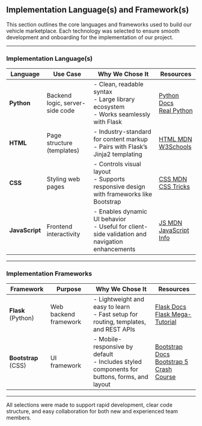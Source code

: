 ## Implementation Language(s) and Framework(s)

This section outlines the core languages and frameworks used to build our vehicle marketplace. Each technology was selected to ensure smooth development and onboarding for the implementation of our project.

---

### Implementation Language(s)

| Language    | Use Case                         | Why We Chose It                                                                                       | Resources |
|-------------|----------------------------------|--------------------------------------------------------------------------------------------------------|-----------|
| **Python**  | Backend logic, server-side code  | - Clean, readable syntax<br>- Large library ecosystem<br>- Works seamlessly with Flask                | [Python Docs](https://docs.python.org/3/)<br>[Real Python](https://realpython.com/) |
| **HTML**    | Page structure (templates)       | - Industry-standard for content markup<br>- Pairs with Flask’s Jinja2 templating                      | [HTML MDN](https://developer.mozilla.org/en-US/docs/Web/HTML)<br>[W3Schools](https://www.w3schools.com/html/) |
| **CSS**     | Styling web pages                | - Controls visual layout<br>- Supports responsive design with frameworks like Bootstrap               | [CSS MDN](https://developer.mozilla.org/en-US/docs/Web/CSS)<br>[CSS Tricks](https://css-tricks.com/) |
| **JavaScript** | Frontend interactivity        | - Enables dynamic UI behavior<br>- Useful for client-side validation and navigation enhancements      | [JS MDN](https://developer.mozilla.org/en-US/docs/Web/JavaScript)<br>[JavaScript Info](https://javascript.info/) |

---

###  Implementation Frameworks

| Framework       | Purpose                         | Why We Chose It                                                                                      | Resources |
|------------------|----------------------------------|--------------------------------------------------------------------------------------------------------|-----------|
| **Flask** (Python) | Web backend framework           | - Lightweight and easy to learn<br>- Fast setup for routing, templates, and REST APIs                 | [Flask Docs](https://flask.palletsprojects.com/)<br>[Flask Mega-Tutorial](https://blog.miguelgrinberg.com/post/the-flask-mega-tutorial-part-i-hello-world) |
| **Bootstrap** (CSS) | UI framework                  | - Mobile-responsive by default<br>- Includes styled components for buttons, forms, and layout          | [Bootstrap Docs](https://getbootstrap.com/)<br>[Bootstrap 5 Crash Course](https://www.youtube.com/watch?v=4sosXZsdy-s) |

---

All selections were made to support rapid development, clear code structure, and easy collaboration for both new and experienced team members.

